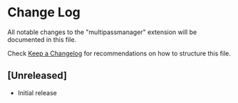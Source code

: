 # Change Log

All notable changes to the "multipassmanager" extension will be documented in this file.

Check [Keep a Changelog](http://keepachangelog.com/) for recommendations on how to structure this file.

## [Unreleased]

- Initial release

